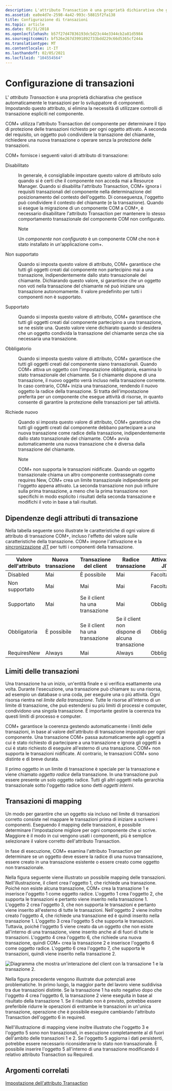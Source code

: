 ```yaml
---
description: L'attributo Transaction è una proprietà dichiarativa che gestisce automaticamente le transazioni per lo sviluppatore di componenti. Impostando questo attributo, si elimina la necessità di utilizzare controlli di transazione espliciti nel componente.
ms.assetid: ea0e4d7e-2598-4a42-993c-58815f2fa138
title: Configurazione di transazioni
ms.topic: article
ms.date: 05/31/2018
ms.openlocfilehash: b57f27d47836193dc5d23c44e3344cb2a81d5984
ms.sourcegitcommit: bf526e267d3991892733bdd229c66d5365cf244a
ms.translationtype: MT
ms.contentlocale: it-IT
ms.lasthandoff: 02/05/2021
ms.locfileid: "104554564"
---
```

# <a name="configuring-transactions"></a>Configurazione di transazioni

L' *attributo Transaction* è una proprietà dichiarativa che gestisce automaticamente le transazioni per lo sviluppatore di componenti. Impostando questo attributo, si elimina la necessità di utilizzare controlli di transazione espliciti nel componente.

COM+ utilizza l'attributo Transaction del componente per determinare il tipo di protezione delle transazioni richiesto per ogni oggetto attivato. A seconda del requisito, un oggetto può condividere la transazione del chiamante, richiedere una nuova transazione o operare senza la protezione delle transazioni.

COM+ fornisce i seguenti valori di attributo di transazione:

<dl> <dt>

<span id="Disabled"></span><span id="disabled"></span><span id="DISABLED"></span>Disabilitato
</dt> <dd>

In generale, è consigliabile impostare questo valore di attributo solo quando si è certi che il componente non acceda mai a Resource Manager. Quando si disabilita l'attributo Transaction, COM+ ignora i requisiti transazionali del componente nella determinazione del posizionamento del contesto dell'oggetto. Di conseguenza, l'oggetto può condividere il contesto del chiamante (e la transazione). Quando si esegue la migrazione di un componente COM a COM+, è necessario disabilitare l'attributo Transaction per mantenere lo stesso comportamento transazionale del componente COM non configurato.

> [!Note]  
> Un *componente non configurato* è un componente COM che non è stato installato in un'applicazione com+.

 

</dd> <dt>

<span id="Not_Supported"></span><span id="not_supported"></span><span id="NOT_SUPPORTED"></span>Non supportato
</dt> <dd>

Quando si imposta questo valore di attributo, COM+ garantisce che tutti gli oggetti creati dal componente non partecipino mai a una transazione, indipendentemente dallo stato transazionale del chiamante. Dichiarando questo valore, si garantisce che un oggetto non voti nella transazione del chiamante né può iniziare una transazione autonomamente. Il valore predefinito per tutti i componenti non è supportato.

</dd> <dt>

<span id="Supported"></span><span id="supported"></span><span id="SUPPORTED"></span>Supportato
</dt> <dd>

Quando si imposta questo valore di attributo, COM+ garantisce che tutti gli oggetti creati dal componente partecipino a una transazione, se ne esiste una. Questo valore viene dichiarato quando si desidera che un oggetto condivida la transazione del chiamante senza che sia necessaria una transazione.

</dd> <dt>

<span id="Required"></span><span id="required"></span><span id="REQUIRED"></span>Obbligatorio
</dt> <dd>

Quando si imposta questo valore di attributo, COM+ garantisce che tutti gli oggetti creati dal componente siano transazionali. Quando COM+ attiva un oggetto con l'impostazione obbligatoria, esamina lo stato transazionale del chiamante. Se il chiamante dispone di una transazione, il nuovo oggetto verrà incluso nella transazione corrente. In caso contrario, COM+ inizia una transazione, rendendo il nuovo oggetto la radice della transazione. Si tratta dell'impostazione preferita per un componente che esegue attività di risorse, in quanto consente di garantire la protezione delle transazioni per tali attività.

</dd> <dt>

<span id="Requires_New"></span><span id="requires_new"></span><span id="REQUIRES_NEW"></span>Richiede nuovo
</dt> <dd>

Quando si imposta questo valore di attributo, COM+ garantisce che tutti gli oggetti creati dal componente debbano partecipare a una nuova transazione come radice della transazione, indipendentemente dallo stato transazionale del chiamante. COM+ avvia automaticamente una nuova transazione che è diversa dalla transazione del chiamante.

> [!Note]  
> COM+ non supporta le transazioni nidificate. Quando un oggetto transazionale chiama un altro componente contrassegnato come requires New, COM+ crea un limite transazionale indipendente per l'oggetto appena attivato. La seconda transazione non può influire sulla prima transazione, a meno che la prima transazione non specifichi in modo esplicito i risultati della seconda transazione e modifichi il voto in base a tali risultati.

 

</dd> </dl>

## <a name="transaction-attribute-dependencies"></a>Dipendenze degli attributi di transazione

Nella tabella seguente sono illustrate le caratteristiche di ogni valore di attributo di transazione COM+, incluso l'effetto del valore sulle caratteristiche della transazione. COM+ impone l'attivazione e la [sincronizzazione](com--synchronization.md) [JIT](com--just-in-time-activation.md) per tutti i componenti della transazione.



| Valore dell'attributo          | Nuova transazione   | Transazione del client                 | Radice transazione                        | Attivazione JIT      | Sincronizzazione     |
|--------------------------|-------------------|--------------------------------------|-----------------------------------------|---------------------|---------------------|
| Disabled<br/>      | Mai<br/>  | È possibile<br/>                     | Mai<br/>                        | Facoltativo<br/> | Facoltativo<br/> |
| Non supportato<br/> | Mai<br/>  | Mai<br/>                     | Mai<br/>                        | Facoltativo<br/> | Facoltativo<br/> |
| Supportato<br/>     | Mai<br/>  | Se il client ha una transazione<br/> | Mai<br/>                        | Obbligatoria<br/> | Obbligatoria<br/> |
| Obbligatoria<br/>      | È possibile<br/>  | Se il client ha una transazione<br/> | Se il client non dispone di alcuna transazione<br/> | Obbligatoria<br/> | Obbligatoria<br/> |
| RequiresNew<br/>  | Always<br/> | Mai<br/>                     | Always<br/>                       | Obbligatoria<br/> | Obbligatoria<br/> |



 

## <a name="transaction-boundaries"></a>Limiti delle transazioni

Una transazione ha un inizio, un'entità finale e si verifica esattamente una volta. Durante l'esecuzione, una transazione può chiamare su una risorsa, ad esempio un database o una coda, per eseguire una o più attività. Ogni risorsa rientra nel *limite della transazione*. Tutte le risorse all'interno di un limite di transazione, che può estendersi su più limiti di processi e computer, condividono una singola transazione. È importante gestire la coerenza tra questi limiti di processo e computer.

COM+ garantisce la coerenza gestendo automaticamente i limiti delle transazioni, in base al valore dell'attributo di transazione impostato per ogni componente. Una transazione COM+ passa automaticamente agli oggetti a cui è stato richiesto di partecipare a una transazione e ignora gli oggetti a cui è stato richiesto di eseguire all'esterno di una transazione. COM+ non supporta le transazioni nidificate. Al contrario, le transazioni COM+ sono distinte e di breve durata.

Il primo oggetto in un limite di transazione è speciale per la transazione e viene chiamato *oggetto radice* della transazione. In una transazione può essere presente un solo oggetto radice. Tutti gli altri oggetti nella gerarchia transazionale sotto l'oggetto radice sono detti *oggetti interni*.

## <a name="mapping-transactions"></a>Transazioni di mapping

Un modo per garantire che un oggetto sia incluso nel limite di transazioni corretto consiste nel mappare le transazioni prima di iniziare a scrivere i componenti. Eseguendo il mapping delle transazioni, è possibile determinare l'impostazione migliore per ogni componente che si scrive. Maggiore è il modo in cui vengono usati i componenti, più è semplice selezionare il valore corretto dell'attributo Transaction.

In fase di esecuzione, COM+ esamina l'attributo Transaction per determinare se un oggetto deve essere la radice di una nuova transazione, essere creato in una transazione esistente o essere creato come oggetto non transazionale.

Nella figura seguente viene illustrato un possibile mapping delle transazioni. Nell'illustrazione, il client crea l'oggetto 1, che richiede una transazione. Poiché non esiste alcuna transazione, COM+ crea la transazione 1 e inserisce l'oggetto 1 come oggetto radice. L'oggetto 1 crea l'oggetto 2, che supporta le transazioni e pertanto viene inserito nella transazione 1. L'oggetto 2 crea l'oggetto 3, che non supporta le transazioni e pertanto viene inserito all'esterno di tutte le transazioni. Nell'oggetto 2 viene inoltre creato l'oggetto 4, che richiede una transazione ed è quindi inserito nella transazione 1. L'oggetto 3 crea l'oggetto 5 che supporta le transazioni. Tuttavia, poiché l'oggetto 5 viene creato da un oggetto che non esiste all'interno di una transazione, viene inserito anche al di fuori di tutte le transazioni. L'oggetto 4 crea l'oggetto 6, che richiede una nuova transazione, quindi COM+ crea la transazione 2 e inserisce l'oggetto 6 come oggetto radice. L'oggetto 6 crea l'oggetto 7, che supporta le transazioni, quindi viene inserito nella transazione 2.

![Diagramma che mostra un'interazione del client con la transazione 1 e la transazione 2.](images/fc7e2d03-94c2-40d9-a79b-1e05ca31dd80.png)

Nella figura precedente vengono illustrate due potenziali aree problematiche. In primo luogo, la maggior parte del lavoro viene suddivisa tra due transazioni distinte. Se la transazione 1 ha esito negativo dopo che l'oggetto 4 crea l'oggetto 6, la transazione 2 viene eseguita in base al risultato della transazione 1. Se il risultato non è previsto, potrebbe essere preferibile ridurre le operazioni di entrambe le transazioni in un'unica transazione, operazione che è possibile eseguire cambiando l'attributo Transaction dell'oggetto 6 in required.

Nell'illustrazione di mapping viene inoltre illustrato che l'oggetto 3 e l'oggetto 5 sono non transazionali, in esecuzione completamente al di fuori dell'ambito delle transazioni 1 e 2. Se l'oggetto 5 aggiorna i dati persistenti, potrebbe essere necessario riconsiderarne lo stato non transazionale. È possibile inserire l'oggetto 5 all'interno di una transazione modificando il relativo attributo Transaction su Required.

## <a name="related-topics"></a>Argomenti correlati

<dl> <dt>

[Impostazione dell'attributo Transaction](setting-the-transaction-attribute.md)
</dt> </dl>

 

 





